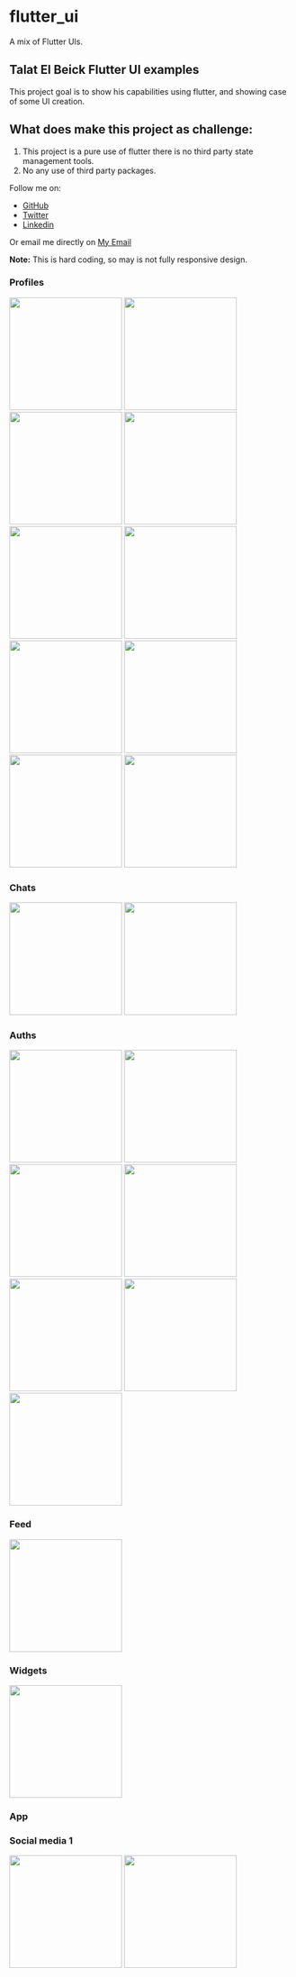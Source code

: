 # flutter_ui

A mix of Flutter UIs.

## Talat El Beick Flutter UI examples

This project goal is to show his capabilities using flutter, and showing case of some UI creation.

## What does make this project as challenge:

1. This project is a pure use of flutter there is no third party state management tools.
2. No any use of third party packages.

Follow me on:

- [GitHub](https://github.com/elbeicktalat)
- [Twitter](https://twitter.com/elbeicktalat)
- [Linkedin](https://www.linkedin.com/in/elbeicktalat)

Or email me directly on [My Email](mailto:talatelbeick@gmail.com)

**Note:** This is hard coding, so may is not fully responsive design.

### Profiles

<div>
  <img src="doc/readme/profiles/profile_1.png" width="200"/>
  <img src="doc/readme/profiles/profile_2.png" width="200"/>
  <img src="doc/readme/profiles/profile_3.png" width="200"/>
  <img src="doc/readme/profiles/profile_4.png" width="200"/>
  <img src="doc/readme/profiles/profile_5.png" width="200"/>
  <img src="doc/readme/profiles/profile_6.png" width="200"/>
  <img src="doc/readme/profiles/profile_7.png" width="200"/>
  <img src="doc/readme/profiles/profile_8.png" width="200"/>
  <img src="doc/readme/profiles/profile_9.png" width="200"/>
  <img src="doc/readme/profiles/profile_10.png" width="200"/>
</div>

### Chats

<div>
  <img src="doc/readme/chats/chat1/chat_1.png" width="200"/>
  <img src="doc/readme/chats/chat1/chat1_conservation.png" width="200"/>
</div>

### Auths

<div>
  <img src="doc/readme/auth/auth_1.png" width="200"/>
  <img src="doc/readme/auth/auth_2.png" width="200"/>
  <img src="doc/readme/auth/auth_3.png" width="200"/>
  <img src="doc/readme/auth/auth_4.png" width="200"/>
  <img src="doc/readme/auth/auth_5.png" width="200"/>
  <img src="doc/readme/auth/auth_6.png" width="200"/>
  <img src="doc/readme/auth/auth_7.gif" width="200"/>
</div>

### Feed

<div>
  <img src="doc/readme/feeds/feed_1.png" width="200"/>
</div>

### Widgets

<div>
  <img src="doc/readme/widgets/clocks/clock_1.gif" width="200"/>
</div>

### App

### Social media 1
<div>
  <img src="doc/readme/app/social_media_1/onboarding.gif" width="200"/>
  <img src="doc/readme/app/social_media_1/profile.png" width="200"/>
</div>